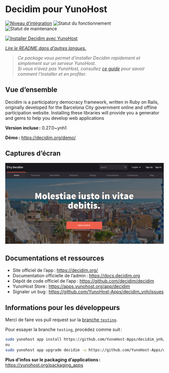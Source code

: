 <!--
Nota bene : ce README est automatiquement généré par <https://github.com/YunoHost/apps/tree/master/tools/readme_generator>
Il NE doit PAS être modifié à la main.
-->

# Decidim pour YunoHost

[![Niveau d’intégration](https://dash.yunohost.org/integration/decidim.svg)](https://dash.yunohost.org/appci/app/decidim) ![Statut du fonctionnement](https://ci-apps.yunohost.org/ci/badges/decidim.status.svg) ![Statut de maintenance](https://ci-apps.yunohost.org/ci/badges/decidim.maintain.svg)

[![Installer Decidim avec YunoHost](https://install-app.yunohost.org/install-with-yunohost.svg)](https://install-app.yunohost.org/?app=decidim)

*[Lire le README dans d'autres langues.](./ALL_README.md)*

> *Ce package vous permet d’installer Decidim rapidement et simplement sur un serveur YunoHost.*  
> *Si vous n’avez pas YunoHost, consultez [ce guide](https://yunohost.org/install) pour savoir comment l’installer et en profiter.*

## Vue d’ensemble

Decidim is a participatory democracy framework, written in Ruby on Rails, originally developed for the Barcelona City government online and offline participation website. Installing these libraries will provide you a generator and gems to help you develop web applications


**Version incluse :** 0.27.0~ynh1

**Démo :** <https://decidim.org/demo/>

## Captures d’écran

![Capture d’écran de Decidim](./doc/screenshots/screenshot1.PNG)

## Documentations et ressources

- Site officiel de l’app : <https://decidim.org/>
- Documentation officielle de l’admin : <https://docs.decidim.org>
- Dépôt de code officiel de l’app : <https://github.com/decidim/decidim>
- YunoHost Store : <https://apps.yunohost.org/app/decidim>
- Signaler un bug : <https://github.com/YunoHost-Apps/decidim_ynh/issues>

## Informations pour les développeurs

Merci de faire vos pull request sur la [branche `testing`](https://github.com/YunoHost-Apps/decidim_ynh/tree/testing).

Pour essayer la branche `testing`, procédez comme suit :

```bash
sudo yunohost app install https://github.com/YunoHost-Apps/decidim_ynh/tree/testing --debug
ou
sudo yunohost app upgrade decidim -u https://github.com/YunoHost-Apps/decidim_ynh/tree/testing --debug
```

**Plus d’infos sur le packaging d’applications :** <https://yunohost.org/packaging_apps>
